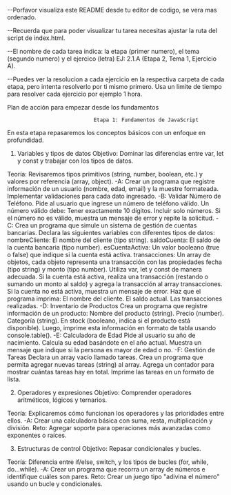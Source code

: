 --Porfavor visualiza este README desde tu editor de codigo, se vera mas ordenado.

--Recuerda que para poder visualizar tu tarea necesitas ajustar la ruta del script de index.html.

--El nombre de cada tarea indica: la etapa (primer numero), el tema (segundo numero) y el ejercico (letra) EJ: 2.1.A (Etapa 2, Tema 1, Ejercicio A).

--Puedes ver la resolucion a cada ejercicio en la respectiva carpeta de cada etapa, pero intenta resolverlo por ti mismo primero. Usa un limite de tiempo para resolver cada ejercicio por ejemplo 1 hora.


Plan de acción para empezar desde los fundamentos

                                Etapa 1: Fundamentos de JavaScript
En esta etapa repasaremos los conceptos básicos con un enfoque en profundidad.

1. Variables y tipos de datos
Objetivo: Dominar las diferencias entre var, let y const y trabajar con los tipos de datos.

Teoría: Revisaremos tipos primitivos (string, number, boolean, etc.) y valores por referencia (array, object).
    -A:
        Crear un programa que registre información de un usuario (nombre, edad, email) y la muestre formateada. Implementar validaciones para cada dato ingresado.
    -B: 
        Validar Número de Teléfono. Pide al usuario que ingrese un número de teléfono válido. Un número válido debe:
        Tener exactamente 10 dígitos.
        Incluir solo números.
        Si el número no es válido, muestra un mensaje de error y repite la solicitud.
    -C:
        Crea un programa que simule un sistema de gestión de cuentas bancarias.
        Declara las siguientes variables con diferentes tipos de datos:
        nombreCliente: El nombre del cliente (tipo string).
        saldoCuenta: El saldo de la cuenta bancaria (tipo number).
        esCuentaActiva: Un valor booleano (true o false) que indique si la cuenta está activa.
        transacciones: Un array de objetos, cada objeto representa una transacción con las propiedades fecha (tipo string) y monto (tipo number).
        Utiliza var, let y const de manera adecuada.
        Si la cuenta está activa, realiza una transacción (restando o sumando un monto al saldo) y agrega la transacción al array transacciones.
        Si la cuenta no está activa, muestra un mensaje de error.
        Haz que el programa imprima:
        El nombre del cliente.
        El saldo actual.
        Las transacciones realizadas.
    -D: 
        Inventario de Productos
        Crea un programa que registre información de un producto:
        Nombre del producto (string).
        Precio (number).
        Categoría (string).
        En stock (booleano, indica si el producto está disponible).
        Luego, imprime esta información en formato de tabla usando console.table().
    -E: 
        Calculadora de Edad
        Pide al usuario su año de nacimiento.
        Calcula su edad basándote en el año actual.
        Muestra un mensaje que indique si la persona es mayor de edad o no.
    -F: 
        Gestión de Tareas
        Declara un array vacío llamado tareas.
        Crea un programa que permita agregar nuevas tareas (string) al array.
        Agrega un contador para mostrar cuántas tareas hay en total.
        Imprime las tareas en un formato de lista.

2. Operadores y expresiones
Objetivo: Comprender operadores aritméticos, lógicos y ternarios.

Teoría: Explicaremos cómo funcionan los operadores y las prioridades entre ellos.
    -A:
Crear una calculadora básica con suma, resta, multiplicación y división.
Reto: Agregar soporte para operaciones más avanzadas como exponentes o raíces.

3. Estructuras de control
Objetivo: Repasar condicionales y bucles.

Teoría: Diferencia entre if/else, switch, y los tipos de bucles (for, while, do...while).
    -A:
Crear un programa que recorra un array de números e identifique cuáles son pares.
Reto: Crear un juego tipo "adivina el número" usando un bucle y condicionales.

